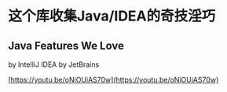 # 这个库收集Java/IDEA的奇技淫巧

## Java Features We Love

by IntelliJ IDEA by JetBrains

[https://youtu.be/oNiOUiAS70w](https://youtu.be/oNiOUiAS70w)